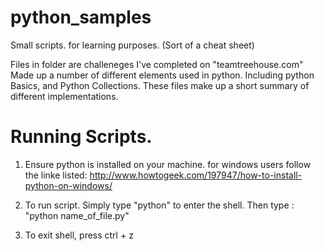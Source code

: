# python_samples
Small scripts. for learning purposes. (Sort of a cheat sheet) 

Files in folder are challeneges I've completed on "teamtreehouse.com"
Made up a number of different elements used in python. Including python Basics, and Python Collections.
These files make up a short summary of different implementations. 

# Running Scripts.
1. Ensure python is installed on your machine. for windows users follow the linke listed: http://www.howtogeek.com/197947/how-to-install-python-on-windows/

2. To run script. Simply type "python" to enter the shell. Then type : "python name_of_file.py"

3. To exit shell, press ctrl + z
